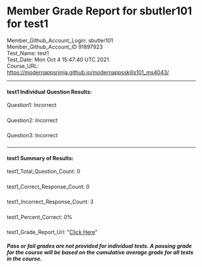 # Member Grade Report for sbutler101 for test1  
   
Member_Github_Account_Login: sbutler101  
Member_Github_Account_ID 91897923  
Test_Name: test1  
Test_Date: Mon Oct  4 15:47:40 UTC 2021  
Course_URL: https://modernappsninja.github.io/modernappsskills101_ms4043/  
   
---  
#### test1 Individual Question Results:  
Question1: Incorrect  
#####  
Question2: Incorrect  
#####  
Question3: Incorrect  
#####  
---  
#### test1 Summary of Results:  
test1_Total_Question_Count: 0  
#####  
test1_Correct_Response_Count: 0  
#####  
test1_Incorrect_Response_Count: 3  
#####  
test1_Percent_Correct: 0%  
#####  
test1_Grade_Report_Url: "[Click Here](https://github.com/modernappsninjas/sbutler101/blob/main/static/userdata/courses/modernappsskills101_ms4043/grade_report.pr226.test1.md)"
##### Pass or fail grades are not provided for individual tests. A passing grade for the course will be based on the cumulative average grade for all tests in the course.  
